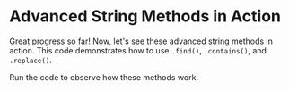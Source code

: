 # Advanced String Methods in Action

Great progress so far! Now, let's see these advanced string methods in action. This code demonstrates how to use `.find()`, `.contains()`, and `.replace()`.

Run the code to observe how these methods work.